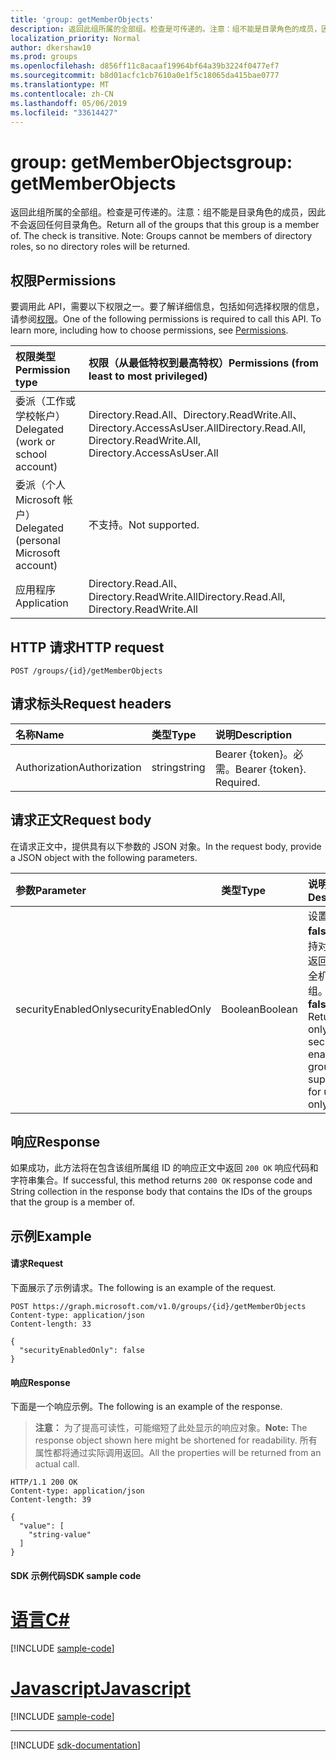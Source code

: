 ```yaml
---
title: 'group: getMemberObjects'
description: 返回此组所属的全部组。检查是可传递的。注意：组不能是目录角色的成员，因此不会返回任何目录角色。
localization_priority: Normal
author: dkershaw10
ms.prod: groups
ms.openlocfilehash: d856ff11c8acaaf19964bf64a39b3224f0477ef7
ms.sourcegitcommit: b8d01acfc1cb7610a0e1f5c18065da415bae0777
ms.translationtype: MT
ms.contentlocale: zh-CN
ms.lasthandoff: 05/06/2019
ms.locfileid: "33614427"
---
```

# <a name="group-getmemberobjects"></a><span data-ttu-id="29ea7-105">group: getMemberObjects</span><span class="sxs-lookup"><span data-stu-id="29ea7-105">group: getMemberObjects</span></span>
<span data-ttu-id="29ea7-p102">返回此组所属的全部组。检查是可传递的。注意：组不能是目录角色的成员，因此不会返回任何目录角色。</span><span class="sxs-lookup"><span data-stu-id="29ea7-p102">Return all of the groups that this group is a member of. The check is transitive. Note: Groups cannot be members of directory roles, so no directory roles will be returned.</span></span>

## <a name="permissions"></a><span data-ttu-id="29ea7-109">权限</span><span class="sxs-lookup"><span data-stu-id="29ea7-109">Permissions</span></span>
<span data-ttu-id="29ea7-p103">要调用此 API，需要以下权限之一。要了解详细信息，包括如何选择权限的信息，请参阅[权限](/graph/permissions-reference)。</span><span class="sxs-lookup"><span data-stu-id="29ea7-p103">One of the following permissions is required to call this API. To learn more, including how to choose permissions, see [Permissions](/graph/permissions-reference).</span></span>

|<span data-ttu-id="29ea7-112">权限类型</span><span class="sxs-lookup"><span data-stu-id="29ea7-112">Permission type</span></span>      | <span data-ttu-id="29ea7-113">权限（从最低特权到最高特权）</span><span class="sxs-lookup"><span data-stu-id="29ea7-113">Permissions (from least to most privileged)</span></span>              |
|:--------------------|:---------------------------------------------------------|
|<span data-ttu-id="29ea7-114">委派（工作或学校帐户）</span><span class="sxs-lookup"><span data-stu-id="29ea7-114">Delegated (work or school account)</span></span> | <span data-ttu-id="29ea7-115">Directory.Read.All、Directory.ReadWrite.All、Directory.AccessAsUser.All</span><span class="sxs-lookup"><span data-stu-id="29ea7-115">Directory.Read.All, Directory.ReadWrite.All, Directory.AccessAsUser.All</span></span>    |
|<span data-ttu-id="29ea7-116">委派（个人 Microsoft 帐户）</span><span class="sxs-lookup"><span data-stu-id="29ea7-116">Delegated (personal Microsoft account)</span></span> | <span data-ttu-id="29ea7-117">不支持。</span><span class="sxs-lookup"><span data-stu-id="29ea7-117">Not supported.</span></span>    |
|<span data-ttu-id="29ea7-118">应用程序</span><span class="sxs-lookup"><span data-stu-id="29ea7-118">Application</span></span> | <span data-ttu-id="29ea7-119">Directory.Read.All、Directory.ReadWrite.All</span><span class="sxs-lookup"><span data-stu-id="29ea7-119">Directory.Read.All, Directory.ReadWrite.All</span></span> |

## <a name="http-request"></a><span data-ttu-id="29ea7-120">HTTP 请求</span><span class="sxs-lookup"><span data-stu-id="29ea7-120">HTTP request</span></span>
<!-- { "blockType": "ignored" } -->
```http
POST /groups/{id}/getMemberObjects
```

## <a name="request-headers"></a><span data-ttu-id="29ea7-121">请求标头</span><span class="sxs-lookup"><span data-stu-id="29ea7-121">Request headers</span></span>
| <span data-ttu-id="29ea7-122">名称</span><span class="sxs-lookup"><span data-stu-id="29ea7-122">Name</span></span>       | <span data-ttu-id="29ea7-123">类型</span><span class="sxs-lookup"><span data-stu-id="29ea7-123">Type</span></span> | <span data-ttu-id="29ea7-124">说明</span><span class="sxs-lookup"><span data-stu-id="29ea7-124">Description</span></span>|
|:---------------|:--------|:----------|
| <span data-ttu-id="29ea7-125">Authorization</span><span class="sxs-lookup"><span data-stu-id="29ea7-125">Authorization</span></span>  | <span data-ttu-id="29ea7-126">string</span><span class="sxs-lookup"><span data-stu-id="29ea7-126">string</span></span>  | <span data-ttu-id="29ea7-p104">Bearer {token}。必需。</span><span class="sxs-lookup"><span data-stu-id="29ea7-p104">Bearer {token}. Required.</span></span> |

## <a name="request-body"></a><span data-ttu-id="29ea7-129">请求正文</span><span class="sxs-lookup"><span data-stu-id="29ea7-129">Request body</span></span>
<span data-ttu-id="29ea7-130">在请求正文中，提供具有以下参数的 JSON 对象。</span><span class="sxs-lookup"><span data-stu-id="29ea7-130">In the request body, provide a JSON object with the following parameters.</span></span>

| <span data-ttu-id="29ea7-131">参数</span><span class="sxs-lookup"><span data-stu-id="29ea7-131">Parameter</span></span>    | <span data-ttu-id="29ea7-132">类型</span><span class="sxs-lookup"><span data-stu-id="29ea7-132">Type</span></span>   |<span data-ttu-id="29ea7-133">说明</span><span class="sxs-lookup"><span data-stu-id="29ea7-133">Description</span></span>|
|:---------------|:--------|:----------|
|<span data-ttu-id="29ea7-134">securityEnabledOnly</span><span class="sxs-lookup"><span data-stu-id="29ea7-134">securityEnabledOnly</span></span>|<span data-ttu-id="29ea7-135">Boolean</span><span class="sxs-lookup"><span data-stu-id="29ea7-135">Boolean</span></span>| <span data-ttu-id="29ea7-p105">设置为 **false**。只支持对用户仅返回启用安全机制的组。</span><span class="sxs-lookup"><span data-stu-id="29ea7-p105">Set to **false**. Returning only security-enabled groups is supported for users only.</span></span>|

## <a name="response"></a><span data-ttu-id="29ea7-138">响应</span><span class="sxs-lookup"><span data-stu-id="29ea7-138">Response</span></span>
<span data-ttu-id="29ea7-139">如果成功，此方法将在包含该组所属组 ID 的响应正文中返回 `200 OK` 响应代码和字符串集合。</span><span class="sxs-lookup"><span data-stu-id="29ea7-139">If successful, this method returns `200 OK` response code and String collection in the response body that contains the IDs of the groups that the group is a member of.</span></span>

## <a name="example"></a><span data-ttu-id="29ea7-140">示例</span><span class="sxs-lookup"><span data-stu-id="29ea7-140">Example</span></span>
#### <a name="request"></a><span data-ttu-id="29ea7-141">请求</span><span class="sxs-lookup"><span data-stu-id="29ea7-141">Request</span></span>
<span data-ttu-id="29ea7-142">下面展示了示例请求。</span><span class="sxs-lookup"><span data-stu-id="29ea7-142">The following is an example of the request.</span></span>
<!-- {
  "blockType": "request",
  "name": "group_getmemberobjects"
}-->
```http
POST https://graph.microsoft.com/v1.0/groups/{id}/getMemberObjects
Content-type: application/json
Content-length: 33

{
  "securityEnabledOnly": false
}
```

#### <a name="response"></a><span data-ttu-id="29ea7-143">响应</span><span class="sxs-lookup"><span data-stu-id="29ea7-143">Response</span></span>
<span data-ttu-id="29ea7-144">下面是一个响应示例。</span><span class="sxs-lookup"><span data-stu-id="29ea7-144">The following is an example of the response.</span></span>
><span data-ttu-id="29ea7-145">**注意：** 为了提高可读性，可能缩短了此处显示的响应对象。</span><span class="sxs-lookup"><span data-stu-id="29ea7-145">**Note:** The response object shown here might be shortened for readability.</span></span> <span data-ttu-id="29ea7-146">所有属性都将通过实际调用返回。</span><span class="sxs-lookup"><span data-stu-id="29ea7-146">All the properties will be returned from an actual call.</span></span>
<!-- {
  "blockType": "response",
  "truncated": true,
  "@odata.type": "string",
  "isCollection": true
} -->
```http
HTTP/1.1 200 OK
Content-type: application/json
Content-length: 39

{
  "value": [
    "string-value"
  ]
}
```
#### <a name="sdk-sample-code"></a><span data-ttu-id="29ea7-147">SDK 示例代码</span><span class="sxs-lookup"><span data-stu-id="29ea7-147">SDK sample code</span></span>
# <a name="ctabcs"></a>[<span data-ttu-id="29ea7-148">语言</span><span class="sxs-lookup"><span data-stu-id="29ea7-148">C#</span></span>](#tab/cs)
[!INCLUDE [sample-code](../includes/group_getmemberobjects-Cs-snippets.md)]

# <a name="javascripttabjavascript"></a>[<span data-ttu-id="29ea7-149">Javascript</span><span class="sxs-lookup"><span data-stu-id="29ea7-149">Javascript</span></span>](#tab/javascript)
[!INCLUDE [sample-code](../includes/group_getmemberobjects-Javascript-snippets.md)]

---

[!INCLUDE [sdk-documentation](../includes/snippets_sdk_documentation_link.md)]

<!-- uuid: 8fcb5dbc-d5aa-4681-8e31-b001d5168d79
2015-10-25 14:57:30 UTC -->
<!-- {
  "type": "#page.annotation",
  "description": "group: getMemberObjects",
  "keywords": "",
  "section": "documentation",
  "tocPath": "",
  "suppressions": [
    "Error: /api-reference/v1.0/api/group-getmemberobjects.md:\r\n      BookmarkMissing: '[#tab/cs](C#)'. Did you mean: #c (score: 5)",
    "Error: /api-reference/v1.0/api/group-getmemberobjects.md:\r\n      BookmarkMissing: '[#tab/javascript](Javascript)'. Did you mean: #javascript (score: 4)"
  ]
}-->
